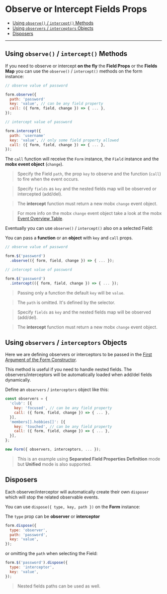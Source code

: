 # Observe or Intercept Fields Props

* [Using `observe()` / `intercept()` Methods](#using-observe--intercept-methods)
* [Using `observers` / `interceptors` Objects](#using-observers--interceptors-objects)
* [Disposers](#disposers)

---

## Using `observe()` / `intercept()` Methods

If you need to observe or intercept **on the fly** the **Field Props** or the **Fields Map** you can use the `observe()` / `intercept()` methods on the form instance:

```javascript
// observe value of password

form.observe({
  path: 'password'
  key: 'value', // can be any field property
  call: ({ form, field, change }) => { ... },
});
```

```javascript
// intercept value of password

form.intercept({
  path: 'username'
  key: 'value', // only some field property allowed
  call: ({ form, field, change }) => { ... },
});
```

The `call` function will receive the `Form` instance, the `Field` instance and the **mobx event object** (`change`).

> Specify the Field `path`, the prop `key` to observe and the function (`call`) to fire when the event occurs.

> Specify `fields` as `key` and the nested fields map will be observed or intercepted (add/del).

> The **intercept** function must return a new mobx `change` event object.

> For more info on the mobx `change` event object take a look at the mobx [Event Overview Table](http://mobxjs.github.io/mobx/refguide/observe.html).


Eventually you can use `observe()` / `intercept()` also on a selected Field:

You can pass a **function** or an **object** with `key` and `call` props.

```javascript
// observe value of password

form.$('password')
  .observe(({ form, field, change }) => { ... });
```

```javascript
// intercept value of password

form.$('password')
  .intercept(({ form, field, change }) => { ... });
```

> Passing only a function the default `key` will be `value`.

> The `path` is omitted. It's defined by the selector.

> Specify `fields` as `key` and the nested fields map will be observed (add/del).

> The **intercept** function must return a new mobx `change` event object.

## Using `observers` / `interceptors` Objects

Here we are defining observers or interceptors to be passed in the [First Argument of the Form Constructor](../form/form-initialization.md#first-constructor-argument).

This method is useful if you need to handle nested fields. The observers/interceptors will be automatically loaded when add/del fields dynamically.

Define an `observers` / `interceptors` object like this:

```javascript
const observers = {
  'club': [{
    key: 'focused', // can be any field property
    call: ({ form, field, change }) => { ... },
  }],
  'members[].hobbies[]': [{
    key: 'touched', // can be any field property
    call: ({ form, field, change }) => { ... },
  }],
};

new Form({ observers, interceptors, ... });
```

> This is an example using **Separated Field Properties Definition** mode but **Unified** mode is also supported.

## Disposers

Each observer/interceptor will automatically create their own `disposer` which will stop the related observable events.

You can use `dispose({ type, key, path })` on the **Form** instance:

The `type` prop can be **observer** or **interceptor**

```javascript
form.dispose({
  type: 'observer',
  path: 'password',
  key: 'value',
});
```

or omitting the `path` when selecting the Field:

```javascript
form.$('password').dispose({
  type: 'interceptor',
  key: 'value',
});
```

> Nested fields paths can be used as well.
